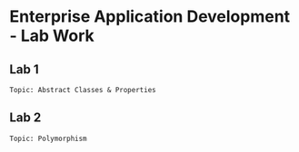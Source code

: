# Enterprise Application Development - Lab Work

## Lab 1

    Topic: Abstract Classes & Properties

## Lab 2

	Topic: Polymorphism
